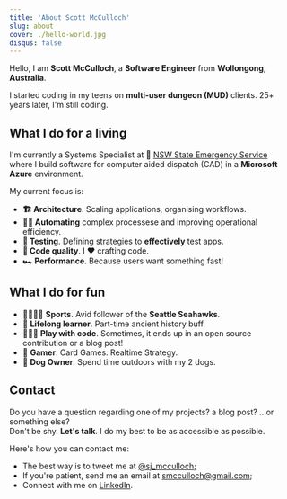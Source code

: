 ```yaml
---
title: 'About Scott McCulloch'
slug: about
cover: ./hello-world.jpg
disqus: false
---
```


Hello, I am **Scott McCulloch**, a **Software Engineer** from **Wollongong, Australia**.

I started coding in my teens on **multi-user dungeon (MUD)** clients. 25+ years later, I'm still coding.

## What I do for a living

I'm currently a Systems Specialist at 🦺 [NSW State Emergency Service](https://www.ses.nsw.gov.au/) where I build software for computer aided dispatch (CAD) in a **Microsoft Azure** environment.

My current focus is:

- **🏗 Architecture**. Scaling applications, organising workflows.
- **🧙‍♂️ Automating** complex processese and improving operational efficiency.
- **🚦 Testing**. Defining strategies to **effectively** test apps.
- **💎 Code quality**. I ❤️ crafting code.
- **🏎 Performance**. Because users want something fast!

## What I do for fun

- 🏈🏏🏋️‍♂️ **Sports**. Avid follower of the **Seattle Seahawks**.
- 📘 **Lifelong learner**. Part-time ancient history buff.
- 👨🏼‍💻 **Play with code**. Sometimes, it ends up in an open source contribution or a blog post!
- 🎲 **Gamer**. Card Games. Realtime Strategy.
- 🐶 **Dog Owner**. Spend time outdoors with my 2 dogs.

## Contact

Do you have a question regarding one of my projects? a blog post? ...or something else?  
Don't be shy. **Let's talk**. I do my best to be as accessible as possible.

Here's how you can contact me:

- The best way is to tweet me at [@sj_mcculloch](https://twitter.com/sj_mcculloch);
- If you're patient, send me an email at [smcculloch@gmail.com](mailto:smcculloch@gmail.com);
- Connect with me on [LinkedIn](https://www.linkedin.com/in/sjmcculloch/).
